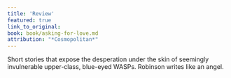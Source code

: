 ```yaml
---
title: 'Review'
featured: true
link_to_original:
book: book/asking-for-love.md
attribution: "*Cosmopolitan*"
---
```

Short stories that expose the desperation under the skin of seemingly invulnerable upper-class, blue-eyed WASPs. Robinson writes like an angel.

